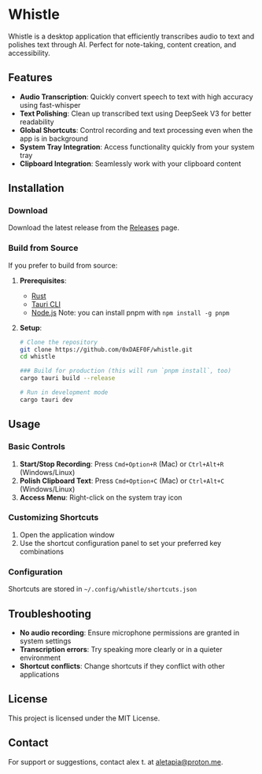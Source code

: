 # Whistle

Whistle is a desktop application that efficiently transcribes audio to text and polishes text
through AI. Perfect for note-taking, content creation, and accessibility.

## Features

- **Audio Transcription**: Quickly convert speech to text with high accuracy using fast-whisper
- **Text Polishing**: Clean up transcribed text using DeepSeek V3 for better readability
- **Global Shortcuts**: Control recording and text processing even when the app is in background
- **System Tray Integration**: Access functionality quickly from your system tray
- **Clipboard Integration**: Seamlessly work with your clipboard content

## Installation

### Download

Download the latest release from the [Releases](https://github.com/0xDAEF0F/whistle/releases)
page.

### Build from Source

If you prefer to build from source:

1. **Prerequisites**:

   - [Rust](https://www.rust-lang.org/tools/install)
   - [Tauri CLI](https://v2.tauri.app/reference/cli/)
   - [Node.js](https://nodejs.org/en/download)
     Note: you can install pnpm with `npm install -g pnpm`

2. **Setup**:

   ```bash
   # Clone the repository
   git clone https://github.com/0xDAEF0F/whistle.git
   cd whistle

   ### Build for production (this will run `pnpm install`, too)
   cargo tauri build --release

   # Run in development mode
   cargo tauri dev
   ```

## Usage

### Basic Controls

1. **Start/Stop Recording**: Press `Cmd+Option+R` (Mac) or `Ctrl+Alt+R` (Windows/Linux)
2. **Polish Clipboard Text**: Press `Cmd+Option+C` (Mac) or `Ctrl+Alt+C` (Windows/Linux)
3. **Access Menu**: Right-click on the system tray icon

### Customizing Shortcuts

1. Open the application window
2. Use the shortcut configuration panel to set your preferred key combinations

### Configuration

Shortcuts are stored in `~/.config/whistle/shortcuts.json`

## Troubleshooting

- **No audio recording**: Ensure microphone permissions are granted in system settings
- **Transcription errors**: Try speaking more clearly or in a quieter environment
- **Shortcut conflicts**: Change shortcuts if they conflict with other applications

## License

This project is licensed under the MIT License.

## Contact

For support or suggestions, contact alex t. at [aletapia@proton.me](mailto:aletapia@proton.me).

